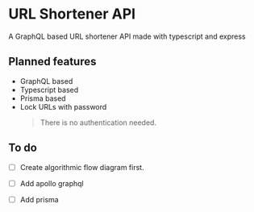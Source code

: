 # URL Shortener API

A GraphQL based URL shortener API made with typescript and express

## Planned features

* GraphQL based
* Typescript based
* Prisma based
* Lock URLs with password
  > There is no authentication needed.


## To do

- [ ] Create algorithmic flow diagram first.
- [ ] Add apollo graphql 
- [ ] Add prisma

